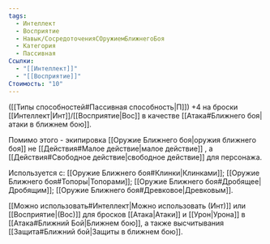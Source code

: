 ```yaml
---
tags:
  - Интеллект
  - Восприятие
  - Навык/СосредоточенияСОружиемБлижнегоБоя
  - Категория
  - Пассивная
Ссылки:
  - "[[Интеллект]]"
  - "[[Восприятие]]"
Стоимость: "10"
---
```

([[Типы способностей#Пассивная способность|П]]) +4 на броски [[Интеллект|Инт]]/[[Восприятие|Вос]] в качестве [[Атака#Ближнего боя|атаки в ближнем бою]]. 

Помимо этого - экипировка [[Оружие Ближнего боя|оружия ближнего боя]] не [[Действия#Малое действие|малое действие]] , а [[Действия#Свободное действие|свободное действие]] для персонажа.

Используется с: [[Оружие Ближнего боя#Клинки|Клинками]]; [[Оружие Ближнего боя#Топоры|Топорами]]; [[Оружие Ближнего боя#Дробящее|Дробящим]]; [[Оружие Ближнего боя#Древковое|Древковым]].

[[Можно использовать#Интеллект|Можно использовать (Инт)]] или [[Восприятие|(Вос)]] для бросков [[Атака|Атаки]] и [[Урон|Урона]] в [[Атака#Ближний Бой|Ближнем бою]], а также высчитывания [[Защита#Ближний бой|Защиты в ближнем бою]].


